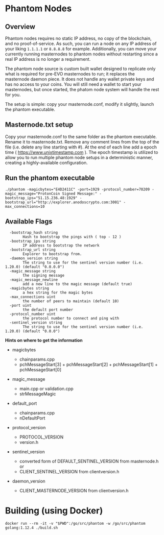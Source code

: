 # Phantom Nodes

## Overview

Phantom nodes requires no static IP address, no copy of the blockchain, and no proof-of-service. As such, you can run a node on any IP address of your liking `1.1.1.1` or `8.8.8.8` for example. Additionally, you can move your currently running masternodes to phantom nodes without restarting since a real IP address is no longer a requirement.

The phantom node source is custom built wallet designed to replicate only what is required for pre-EVO masternodes to run; it replaces the masternode daemon piece. It does not handle any wallet private keys and has no access to your coins. You will still need a wallet to start your masternodes, but once started, the phatom node system will handle the rest for you.

The setup is simple: copy your masternode.conf, modify it slightly, launch the phantom executable.

## Masternode.txt setup

Copy your masternode.conf to the same folder as the phantom executable. Rename it to masternode.txt. Remove any comment lines from the top of the file (i.e. delete any line starting with #). At the end of each line add a epoch time ( https://www.unixtimestamp.com ). The epoch timestamp is utilized to allow you to run multiple phantom node setups in a deterministic manner, creating a highly-available configuration.

## Run the phantom executable

```
./phantom -magicbytes="E4D2411C" -port=1929 -protocol_number=70209 -magic_message="ProtonCoin Signed Message:" -bootstrap_ips="51.15.236.48:1929" -bootstrap_url="http://explorer.anodoscrypto.com:3001" -max_connections=10
```

## Available Flags

```
  -bootstrap_hash string
    	Hash to bootstrap the pings with ( top - 12 )
  -bootstrap_ips string
    	IP address to bootstrap the network
  -bootstrap_url string
    	Explorer to bootstrap from.
  -daemon_version string
    	The string to use for the sentinel version number (i.e. 1.20.0) (default "0.0.0.0")
  -magic_message string
    	the signing message
  -magic_message_newline
    	add a new line to the magic message (default true)
  -magicbytes string
    	a hex string for the magic bytes
  -max_connections uint
    	the number of peers to maintain (default 10)
  -port uint
    	the default port number
  -protocol_number uint
    	the protocol number to connect and ping with
  -sentinel_version string
    	The string to use for the sentinel version number (i.e. 1.20.0) (default "0.0.0")
```

**Hints on where to get the information**

* magicbytes
  * chainparams.cpp
  * pchMessageStart[3] + pchMessageStart[2] + pchMessageStart[1] + pchMessageStart[0]
  
* magic_message
  * main.cpp or validation.cpp
  * strMessageMagic 
  
* default_port
  * chainparams.cpp
  * nDefaultPort
  
* protocol_version
  * PROTOCOL_VERSION
  * version.h
  
* sentinel_version
  * converted form of DEFAULT_SENTINEL_VERSION from masternode.h or
  * CLIENT_SENTINEL_VERSION from clientversion.h
  
* daemon_version
  * CLIENT_MASTERNODE_VERSION from clientversion.h

# Building (using Docker)

```
docker run --rm -it -v "$PWD":/go/src/phantom -w /go/src/phantom golang:1.12.4 ./build.sh 
```
